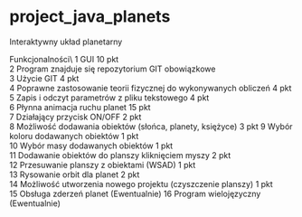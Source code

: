 # project_java_planets
Interaktywny układ planetarny

Funkcjonalności\\
1	GUI	10 pkt	
2	Program znajduje się repozytorium GIT	obowiązkowe		
3	Użycie GIT	4 pkt	
4	Poprawne zastosowanie teorii fizycznej do wykonywanych obliczeń	4 pkt	
5	Zapis i odczyt parametrów z pliku tekstowego	4 pkt	
6	Płynna animacja ruchu planet	15 pkt	
7	Działający przycisk ON/OFF	2 pkt	
8	Możliwość dodawania obiektów (słońca, planety, księżyce)	3 pkt
9	Wybór koloru dodawanych obiektów	1 pkt		
10	Wybór masy dodawanych obiektów	1 pkt		
11	Dodawanie obiektów do planszy kliknięciem myszy	2 pkt		
12	Przesuwanie planszy z obiektami (WSAD)	1 pkt		
13	Rysowanie orbit dla planet	2 pkt		
14	Możliwość utworzenia nowego projektu (czyszczenie planszy)	1 pkt		
15	Obsługa zderzeń planet (Ewentualnie)
16	Program wielojęzyczny	(Ewentualnie)
